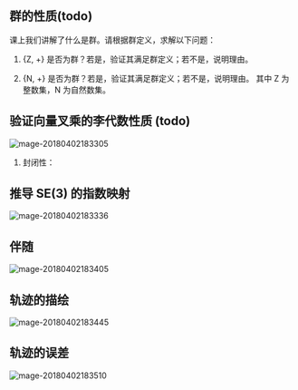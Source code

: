 ## 群的性质(todo)



课上我们讲解了什么是群。请根据群定义，求解以下问题：

1. {Z, +} 是否为群？若是，验证其满⾜群定义；若不是，说明理由。

2. {N, +} 是否为群？若是，验证其满⾜群定义；若不是，说明理由。 其中 Z 为整数集，N 为⾃然数集。





## 验证向量叉乘的李代数性质 (todo)

![mage-20180402183305](/var/folders/cv/v2fn95213fxd0j95m7b8x3cc3kgctq/T/abnerworks.Typora/image-201804021833053.png)

1. 封闭性：

## 推导 SE(3) 的指数映射

![mage-20180402183336](/var/folders/cv/v2fn95213fxd0j95m7b8x3cc3kgctq/T/abnerworks.Typora/image-201804021833363.png)

## 伴随

![mage-20180402183405](/var/folders/cv/v2fn95213fxd0j95m7b8x3cc3kgctq/T/abnerworks.Typora/image-201804021834056.png)

## 轨迹的描绘

![mage-20180402183445](/var/folders/cv/v2fn95213fxd0j95m7b8x3cc3kgctq/T/abnerworks.Typora/image-201804021834458.png)

## 轨迹的误差

![mage-20180402183510](/var/folders/cv/v2fn95213fxd0j95m7b8x3cc3kgctq/T/abnerworks.Typora/image-201804021835109.png)